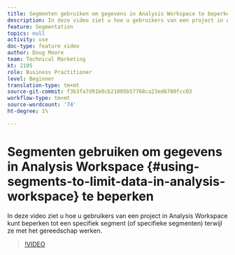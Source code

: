 ```yaml
---
title: Segmenten gebruiken om gegevens in Analysis Workspace te beperken
description: In deze video ziet u hoe u gebruikers van een project in Analysis Workspace kunt beperken tot een specifiek segment (of specifieke segmenten) terwijl ze met het gereedschap werken.
feature: Segmentation
topics: null
activity: use
doc-type: feature video
author: Doug Moore
team: Technical Marketing
kt: 2105
role: Business Practitioner
level: Beginner
translation-type: tm+mt
source-git-commit: f3b3fa7d91b0cb21005b57768ca23ed6700fcc03
workflow-type: tm+mt
source-wordcount: '74'
ht-degree: 1%

---
```



# Segmenten gebruiken om gegevens in Analysis Workspace {#using-segments-to-limit-data-in-analysis-workspace} te beperken

In deze video ziet u hoe u gebruikers van een project in Analysis Workspace kunt beperken tot een specifiek segment (of specifieke segmenten) terwijl ze met het gereedschap werken.

>[!VIDEO](https://video.tv.adobe.com/v/24038/?quality=12)